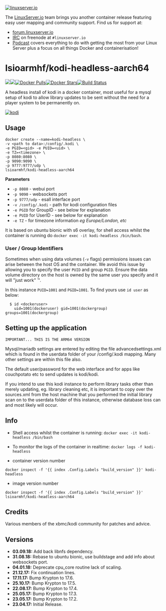 [linuxserverurl]: https://linuxserver.io
[forumurl]: https://forum.linuxserver.io
[ircurl]: https://www.linuxserver.io/index.php/irc/
[podcasturl]: https://www.linuxserver.io/index.php/category/podcast/
[appurl]: https://kodi.tv/
[hub]: https://hub.docker.com/r/lsioarmhf/kodi-headless-aarch64/

[![linuxserver.io](https://raw.githubusercontent.com/linuxserver/docker-templates/master/linuxserver.io/img/linuxserver_medium.png)][linuxserverurl]

The [LinuxServer.io][linuxserverurl] team brings you another container release featuring easy user mapping and community support. Find us for support at:
* [forum.linuxserver.io][forumurl]
* [IRC][ircurl] on freenode at `#linuxserver.io`
* [Podcast][podcasturl] covers everything to do with getting the most from your Linux Server plus a focus on all things Docker and containerisation!

# lsioarmhf/kodi-headless-aarch64
[![](https://images.microbadger.com/badges/version/lsioarmhf/kodi-headless-aarch64.svg)](https://microbadger.com/images/lsioarmhf/kodi-headless-aarch64 "Get your own version badge on microbadger.com")[![](https://images.microbadger.com/badges/image/lsioarmhf/kodi-headless-aarch64.svg)](http://microbadger.com/images/lsioarmhf/kodi-headless-aarch64 "Get your own image badge on microbadger.com")[![Docker Pulls](https://img.shields.io/docker/pulls/lsioarmhf/kodi-headless-aarch64.svg)][hub][![Docker Stars](https://img.shields.io/docker/stars/lsioarmhf/kodi-headless-aarch64.svg)][hub][![Build Status](https://ci.linuxserver.io/buildStatus/icon?job=Docker-Builders/arm64/arm64-kodi-headless)](https://ci.linuxserver.io/job/Docker-Builders/job/arm64/job/arm64-kodi-headless/)

A headless install of kodi in a docker container, most useful for a mysql setup of kodi to allow library updates to be sent without the need for a player system to be permanently on.

[![kodi](https://raw.githubusercontent.com/linuxserver/docker-templates/master/linuxserver.io/img/kodi-banner.png)][appurl]

## Usage

```
docker create --name=kodi-headless \
-v <path to data>:/config/.kodi \
-e PGID=<gid> -e PUID=<uid> \
-e TZ=<timezone> \
-p 8080:8080 \
-p 9090:9090 \
-p 9777:9777/udp \
lsioarmhf/kodi-headless-aarch64
```

**Parameters**

* `-p 8080` - webui port
* `-p 9090` - websockets port
* `-p 9777/udp` - esall interface port
* `-v /config/.kodi` - path for kodi configuration files
* `-e PGID` for GroupID - see below for explanation
* `-e PUID` for UserID - see below for explanation
* `-e TZ` - for timezone information *eg Europe/London, etc*

It is based on ubuntu bionic with s6 overlay, for shell access whilst the container is running do `docker exec -it kodi-headless /bin/bash`.

### User / Group Identifiers

Sometimes when using data volumes (`-v` flags) permissions issues can arise between the host OS and the container. We avoid this issue by allowing you to specify the user `PUID` and group `PGID`. Ensure the data volume directory on the host is owned by the same user you specify and it will "just work" ™.

In this instance `PUID=1001` and `PGID=1001`. To find yours use `id user` as below:

```
  $ id <dockeruser>
    uid=1001(dockeruser) gid=1001(dockergroup) groups=1001(dockergroup)
```

## Setting up the application
`IMPORTANT... THIS IS THE ARM64 VERSION`

Mysql/mariadb settings are entered by editing the file advancedsettings.xml which is found in the userdata folder of your /config/.kodi mapping. Many other settings are within this file also.

The default user/password for the web interface and for apps like couchpotato etc to send updates is kodi/kodi.

If you intend to use this kodi instance to perform library tasks other than merely updating, eg. library cleaning etc, it is important to copy over the sources.xml from the host machine that you performed the initial library scan on to the userdata folder of this instance, otherwise database loss can and most likely will occur.

## Info

* Shell access whilst the container is running: `docker exec -it kodi-headless /bin/bash`
* To monitor the logs of the container in realtime: `docker logs -f kodi-headless`

* container version number 

`docker inspect -f '{{ index .Config.Labels "build_version" }}' kodi-headless`

* image version number

`docker inspect -f '{{ index .Config.Labels "build_version" }}' lsioarmhf/kodi-headless-aarch64`

## Credits
Various members of the xbmc/kodi community for patches and advice.

## Versions

+ **03.09.18:** Add back libnfs dependency.
+ **31.08.18:** Rebase to ubuntu bionic, use buildstage and add info about websockets port.
+ **04.01.18:** Deprecate cpu_core routine lack of scaling.
+ **21.12.17:** Fix continuation lines.
+ **17.11.17:** Bump Krypton to 17.6.
+ **25.10.17:** Bump Krypton to 17.5.
+ **22.08.17:** Bump Krypton to 17.4.
+ **25.05.17:** Bump Krypton to 17.3.
+ **23.05.17:** Bump Krypton to 17.2.
+ **23.04.17:** Initial Release.
